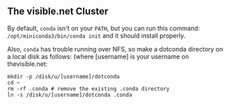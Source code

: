 ## The visible.net Cluster
By default, `conda` isn't on your `PATH`, but you can run this command: `/opt/miniconda3/bin/conda init` and it should install properly.

Also, `conda` has trouble running over NFS, so make a dotconda directory on a local disk as follows: (where [username] is your username on thevisible.net:

```
mkdir -p /disk/u/[username]/dotconda
cd ~
rm -rf .conda # remove the existing .conda directory
ln -s /disk/u/[username]/dotconda .conda
```


